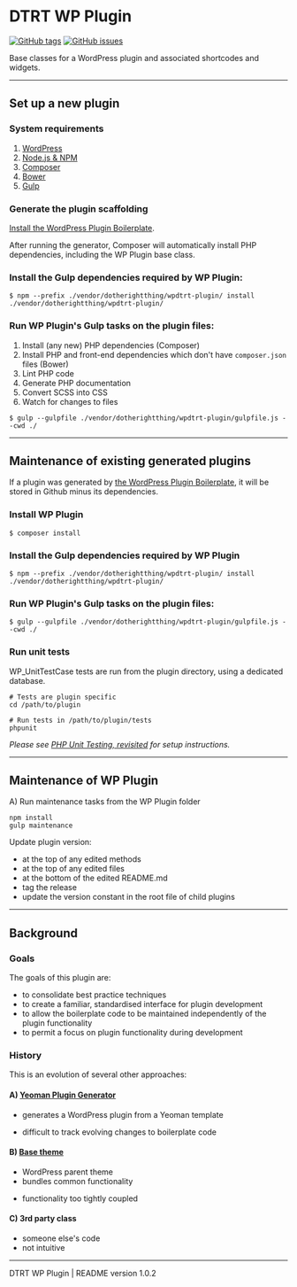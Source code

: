 # DTRT WP Plugin

[![GitHub tags](https://img.shields.io/github/tag/dotherightthing/wpdtrt-plugin.svg)](https://github.com/dotherightthing/wpdtrt-plugin/tags) [![GitHub issues](https://img.shields.io/github/issues/dotherightthing/wpdtrt-plugin.svg)](https://github.com/dotherightthing/wpdtrt-plugin/issues)

Base classes for a WordPress plugin and associated shortcodes and widgets.

---

## Set up a new plugin

### System requirements

1. [WordPress](https://wordpress.org/)
2. [Node.js & NPM](https://nodejs.org/en/)
3. [Composer](https://getcomposer.org/)
4. [Bower](https://bower.io/)
5. [Gulp](https://gulpjs.com/)

### Generate the plugin scaffolding

[Install the WordPress Plugin Boilerplate](https://github.com/dotherightthing/generator-wp-plugin-boilerplate#installation).

After running the generator, Composer will automatically install PHP dependencies, including the WP Plugin base class.

### Install the Gulp dependencies required by WP Plugin:

```
$ npm --prefix ./vendor/dotherightthing/wpdtrt-plugin/ install ./vendor/dotherightthing/wpdtrt-plugin/
```

### Run WP Plugin's Gulp tasks on the plugin files:

1. Install (any new) PHP dependencies (Composer)
2. Install PHP and front-end dependencies which don't have `composer.json` files (Bower)
3. Lint PHP code
4. Generate PHP documentation
5. Convert SCSS into CSS
6. Watch for changes to files

```
$ gulp --gulpfile ./vendor/dotherightthing/wpdtrt-plugin/gulpfile.js --cwd ./
```

---

## Maintenance of existing generated plugins

If a plugin was generated by [the WordPress Plugin Boilerplate](https://github.com/dotherightthing/generator-wp-plugin-boilerplate#installation), it will be stored in Github minus its dependencies.

### Install WP Plugin

```
$ composer install
```

### Install the Gulp dependencies required by WP Plugin

```
$ npm --prefix ./vendor/dotherightthing/wpdtrt-plugin/ install ./vendor/dotherightthing/wpdtrt-plugin/
```

### Run WP Plugin's Gulp tasks on the plugin files:

```
$ gulp --gulpfile ./vendor/dotherightthing/wpdtrt-plugin/gulpfile.js --cwd ./
```

### Run unit tests

WP_UnitTestCase tests are run from the plugin directory, using a dedicated database.

```
# Tests are plugin specific
cd /path/to/plugin

# Run tests in /path/to/plugin/tests
phpunit
```

*Please see [PHP Unit Testing, revisited](kb.dotherightthing.dan/php/wordpress/php-unit-testing-revisited/) for setup instructions.*

---

## Maintenance of WP Plugin

A) Run maintenance tasks from the WP Plugin folder

```
npm install
gulp maintenance
```

Update plugin version:

* at the top of any edited methods
* at the top of any edited files
* at the bottom of the edited README.md
* tag the release
* update the version constant in the root file of child plugins

---

## Background

### Goals

The goals of this plugin are:

* to consolidate best practice techniques
* to create a familiar, standardised interface for plugin development
* to allow the boilerplate code to be maintained independently of the plugin functionality
* to permit a focus on plugin functionality during development

### History

This is an evolution of several other approaches:

#### A) [Yeoman Plugin Generator](https://github.com/dotherightthing/generator-wp-plugin-boilerplate)

+ generates a WordPress plugin from a Yeoman template
- difficult to track evolving changes to boilerplate code

#### B) [Base theme](https://github.com/dotherightthing/wpdtrt)

+ WordPress parent theme
+ bundles common functionality
- functionality too tightly coupled

#### C) 3rd party class

- someone else's code
- not intuitive

---

DTRT WP Plugin | README version 1.0.2
